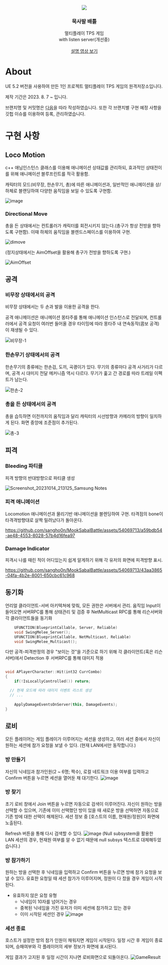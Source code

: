 

<div align="center">
  <a href="https://github.com/othneildrew/Best-README-Template">
<p align="center">
  <img src="https://github.com/sangho0n/MookSabalBattle/assets/54069713/b0cd5403-aec0-419e-b115-3648b3c355c8">
</p>

  </a>


<h3 align="center">묵사발 배틀</h3>

  <p align="center">
    멀티플레이 TPS 게임
    <br />
    with listen server(개선중)
    <br />
    <br />
<a href="https://drive.google.com/file/d/1oEgK-jrPDGn802M5s4zCV0Jbppc5Ppim/view?usp=sharing">설명 영상 보기</a> 
  </p>
</div>

# About
UE 5.2 버전을 사용하여 만든 1인 프로젝트 멀티플레이 TPS 게임의 원격저장소입니다.

제작 기간은 2023. 8. 7 ~ 입니다.

브랜치명 및 커밋명은 [다음](https://github.com/sangho0n/MookSabalBattle/issues/1)을 따라 작성하였습니다. 또한 각 브랜치별 구현 예정 사항을 깃헙 이슈를 이용하여 등록, 관리하였습니다.

# 구현 사항
## Loco Motion
c++ 애님인스턴스 클래스를 이용해 애니메이션 상태값를 관리하되, 효과적인 상태전이를 위해 애니메이션 블루프린트를 적극 활용함.

캐릭터의 모드(비무장, 한손무기, 총)에 따른 애니메이션과, 일반적인 애니메이션을 상/하체로 블랜딩하여 다양한 움직임을 보일 수 있도록 구현함.

![image](https://github.com/sangho0n/MookSabalBattle/assets/54069713/e8589323-388b-454b-a061-2e6096066fb9)

### Directional Move
총을 든 상태에서는 컨트롤러가 캐릭터를 회전시키지 않는다.(총구가 항상 전방을 향하도록 구현함). 이때 하체의 움직임을 블렌드스페이스를 이용하여 구현.

![dimove](https://github.com/sangho0n/MookSabalBattle/assets/54069713/5f3852d7-b40b-42ee-9352-a29fb9c3e48d)

(정지상태에서는 AimOffset을 활용해 총구가 전방을 향하도록 구현.)

![AimOffset](https://github.com/sangho0n/MookSabalBattle/assets/54069713/b91809ab-ad60-4904-a470-3ddb97ccc9b7)


## 공격
### 비무장 상태에서의 공격
비무장 상태에서는 두 손과 발을 이용한 공격을 한다.

공격 애니메이션은 애니메이션 몽타주를 통해 애니메이션 인스턴스로 전달되며, 컨트롤러에서 공격 요청이 여러번 들어올 경우 타이밍에 따라 몽타주 내 연속동작(콤보 공격)이 재생될 수 있다.

![비무장-1](https://github.com/sangho0n/MookSabalBattle/assets/54069713/f37b984e-782a-477c-bcb4-5583eaca134e)

### 한손무기 상태에서의 공격
한손무기의 종류에는 한손검, 도끼, 곡괭이가 있다. 무기의 종류마다 공격 사거리가 다르며, 공격 시 대미지 전달 메커니즘 역시 다르다.
무기가 훑고 간 경로를 따라 트레일 이펙트가 남는다.

![한손-2](https://github.com/sangho0n/MookSabalBattle/assets/54069713/525cde9c-4f3f-4138-900f-504434170057)

### 총을 든 상태에서의 공격
총을 습득하면 이전까지의 움직임과 달리 캐릭터의 시선방향과 카메라의 방향이 일치하게 된다. 화면 중앙에 조준점이 추가된다.

![총-3](https://github.com/sangho0n/MookSabalBattle/assets/54069713/dc1c34eb-166b-439b-a42e-15f2bac4a566)

## 피격

### Bleeding 파티클

피격 방향의 반대방향으로 파티클 생성

![Screenshot_20231014_213125_Samsung Notes](https://github.com/sangho0n/MookSabalBattle/assets/54069713/acb3f0f6-9665-432a-97ea-4849c95f7ba3)

### 피격 애니메이션

Locomotion 애니메이션과 물리기반 애니메이션을 블렌딩하여 구현. 타격점의 bone이 타격격방향대로 살짝 밀려났다가 돌아온다.

https://github.com/sangho0n/MookSabalBattle/assets/54069713/a59bdb54-ae48-4553-8028-57b4d16fea97

### Damage Indicator

피격시 나를 때린 적이 어디있는지 쉽게 알게하기 위해 각 유저의 화면에 피격방향 표시.

https://github.com/sangho0n/MookSabalBattle/assets/54069713/43aa3865-04fa-4b2e-8001-650cbc61c968

## 동기화

언리얼 클라이언트-서버 아키텍쳐에 맞춰, 모든 권한은 서버에서 관리. 움직임 Input이 들어오면 서버RPC를 통해 상태관리 및 검증 후
NetMulticast RPC를 통해 리슨서버와 각 클라이언트들을 동기화

```cpp
	UFUNCTION(BlueprintCallable, Server, Reliable)
	void SwingMelee_Server();
	UFUNCTION(BlueprintCallable, NetMulticast, Reliable)
	void SwingMelee_Multicast();
```

다만 공격-피격판정의 경우 "보이는 것"을 기준으로 하기 위해 각 클라이언트(혹은 리슨서버)에서 Detection 후 서버RPC를 통해 대미지 적용
```cpp

void APlayerCharacter::Hit(int32 CurrCombo)
{
	if(!IsLocallyControlled()) return;

  // 현재 모드에 따라 대미지 이벤트 리스트 생성
  // ...
  
	ApplyDamageEventsOnServer(this, DamageEvents);
}
```

## 로비
모든 플레이어는 게임 플레이가 이루어지는 세션을 생성하고, 여러 세션 중에서 자신이 원하는 세션에 참가 요청을 보낼 수 있다. (현재 LAN에서만 동작합니다.)

### 방 만들기
자신의 닉네임과 참가인원(2 ~ 6명; 짝수), 로컬 네트워크 이용 여부를 입력하고 Confirm 버튼을 누르면 세션을 열어둔 채 대기한다.
![image](https://github.com/sangho0n/MookSabalBattle/assets/54069713/19e28802-a83f-4405-bb11-4c6b147ffc04)

### 방 찾기
초기 로비 창에서 Join 버튼을 누르면 자동으로 검색이 이루어진다. 자신이 원하는 방을 선택할 수 있으며, 기존에 이미 선택했던 방이 있을 때 새로운 방을 선택하면 자동으로 기존 방에 대한 선택이 해제된다.
세션 정보 중 [호스트의 이름, 현재원/정원]이 화면에 노출된다.

Refresh 버튼을 통해 다시 검색할 수 있다.
![image](https://github.com/sangho0n/MookSabalBattle/assets/54069713/648a2df0-3f61-40ce-8094-6a27a677cf38)
(Null subsystem을 활용한 LAN 세션의 경우, 현재원 여부를 알 수 없기 때문에 null subsys 텍스트로 대체해두었습니다.)

### 방 참가하기
원하는 방을 선택한 후 닉네임을 입력하고 Confirm 버튼을 누르면 방에 참가 요청을 보낼 수 있다. 유효한 요청일 때 세션 참가가 이루어지며, 정원이 다 찼을 경우 게임이 시작된다.
- 유효하지 않은 요청 유형
	- 닉네임이 10자를 넘어가는 경우
	 - 중복된 닉네임을 가진 유저가 이미 세션에 참가하고 있는 경우
	 - 이미 시작된 세션인 경우
![image](https://github.com/sangho0n/MookSabalBattle/assets/54069713/39e8b8c0-99e2-4a97-9aab-92a145152436)

### 세션 종료
호스트가 설정한 방의 참가 인원이 채워지면 게임이 시작된다.
일정 시간 후 게임이 종료되며, 승패여부와 각 플레이어의 세부 정보가 화면에 표시된다.

게임 결과가 고지된 후 일정 시간이 지나면 로비화면으로 되돌아온다.
![GameResult](https://github.com/sangho0n/MookSabalBattle/assets/54069713/3b5ebdb8-e62c-45c1-82f4-d17ce61c9f7c)

